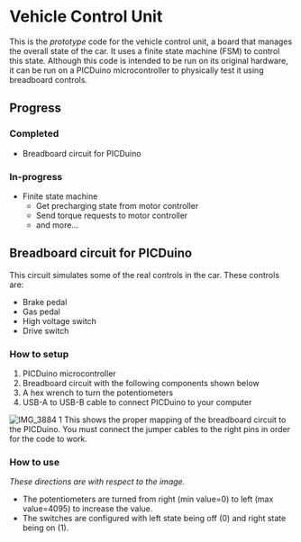 # Vehicle Control Unit

This is the *prototype* code for the vehicle control unit, a board that manages the overall state of the car. It uses a finite state machine (FSM) to control this state. Although this code is intended to be run on its original hardware, it can be run on a PICDuino microcontroller to physically test it using breadboard controls.

## Progress
### Completed
- Breadboard circuit for PICDuino

### In-progress
- Finite state machine
  - Get precharging state from motor controller
  - Send torque requests to motor controller
  - and more...

## Breadboard circuit for PICDuino
This circuit simulates some of the real controls in the car. These controls are:
- Brake pedal
- Gas pedal
- High voltage switch
- Drive switch

### How to setup
1. PICDuino microcontroller
2. Breadboard circuit with the following components shown below
3. A hex wrench to turn the potentiometers
4. USB-A to USB-B cable to connect PICDuino to your computer

![IMG_3884 1](https://user-images.githubusercontent.com/72328335/150894564-20cec0b3-8b81-4c29-87c8-1ceceed3ae96.JPG)
This shows the proper mapping of the breadboard circuit to the PICDuino. You must connect the jumper cables to the right pins in order for the code to work.

### How to use
*These directions are with respect to the image.*
- The potentiometers are turned from right (min value=0) to left (max value=4095) to increase the value.
- The switches are configured with left state being off (0) and right state being on (1).

